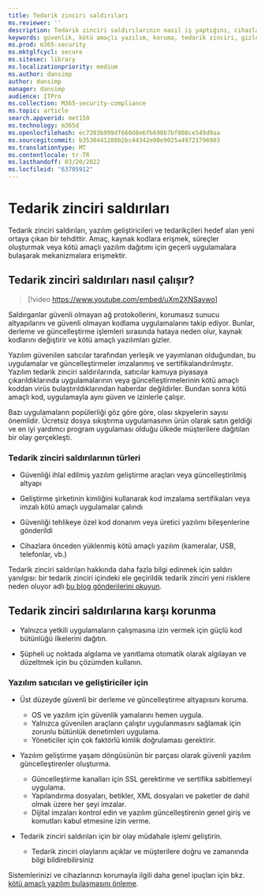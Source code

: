 ```yaml
---
title: Tedarik zinciri saldırıları
ms.reviewer: ''
description: Tedarik zinciri saldırılarının nasıl iş yaptığını, cihazlarınızı kötü amaçlı yazılım teslim etmeyi ve kendinizi korumak için neler yapnizi öğrenin
keywords: güvenlik, kötü amaçlı yazılım, koruma, tedarik zinciri, gizle, dağıt, güven, tehlikeye
ms.prod: m365-security
ms.mktglfcycl: secure
ms.sitesec: library
ms.localizationpriority: medium
ms.author: dansimp
author: dansimp
manager: dansimp
audience: ITPro
ms.collection: M365-security-compliance
ms.topic: article
search.appverid: met150
ms.technology: m365d
ms.openlocfilehash: ec7203b999df660d8e6fb698b7bf808ce549d9aa
ms.sourcegitcommit: b3530441288b2bc44342e00e9025a49721796903
ms.translationtype: MT
ms.contentlocale: tr-TR
ms.lasthandoff: 03/20/2022
ms.locfileid: "63705912"
---
```

# <a name="supply-chain-attacks"></a>Tedarik zinciri saldırıları

Tedarik zinciri saldırıları, yazılım geliştiricileri ve tedarikçileri hedef alan yeni ortaya çıkan bir tehdittir. Amaç, kaynak kodlara erişmek, süreçler oluşturmak veya kötü amaçlı yazılım dağıtımı için geçerli uygulamalara bulaşarak mekanizmalara erişmektir.  

## <a name="how-supply-chain-attacks-work"></a>Tedarik zinciri saldırıları nasıl çalışır?

> [!video https://www.youtube.com/embed/uXm2XNSavwo]

Saldırganlar güvenli olmayan ağ protokollerini, korumasız sunucu altyapılarını ve güvenli olmayan kodlama uygulamalarını takip ediyor. Bunlar, derleme ve güncelleştirme işlemleri sırasında hataya neden olur, kaynak kodlarını değiştirir ve kötü amaçlı yazılımları gizler.  

Yazılım güvenilen satıcılar tarafından yerleşik ve yayımlanan olduğundan, bu uygulamalar ve güncelleştirmeler imzalanmış ve sertifikalandırılmıştır. Yazılım tedarik zinciri saldırılarında, satıcılar kamuya piyasaya çıkarıldıklarında uygulamalarının veya güncelleştirmelerinin kötü amaçlı koddan virüs bulaştırıldıklarından haberdar değildirler. Bundan sonra kötü amaçlı kod, uygulamayla aynı güven ve izinlerle çalışır.  

Bazı uygulamaların popülerliği göz göre göre, olası skpyelerin sayısı önemlidir. Ücretsiz dosya sıkıştırma uygulamasının ürün olarak satın geldiği ve en iyi yardımcı program uygulaması olduğu ülkede müşterilere dağıtılan bir olay gerçekleşti.

### <a name="types-of-supply-chain-attacks"></a>Tedarik zinciri saldırılarının türleri

* Güvenliği ihlal edilmiş yazılım geliştirme araçları veya güncelleştirilmiş altyapı

* Geliştirme şirketinin kimliğini kullanarak kod imzalama sertifikaları veya imzalı kötü amaçlı uygulamalar çalındı

* Güvenliği tehlikeye özel kod donanım veya üretici yazılımı bileşenlerine gönderildi

* Cihazlara önceden yüklenmiş kötü amaçlı yazılım (kameralar, USB, telefonlar, vb.)

Tedarik zinciri saldırıları hakkında daha fazla bilgi edinmek için saldırı yanılgısı: bir tedarik zinciri içindeki ele geçirildik tedarik zinciri yeni risklere neden oluyor adlı [bu blog gönderilerini okuyun](https://cloudblogs.microsoft.com/microsoftsecure/2018/07/26/attack-inception-compromised-supply-chain-within-a-supply-chain-poses-new-risks/).

## <a name="how-to-protect-against-supply-chain-attacks"></a>Tedarik zinciri saldırılarına karşı korunma

* Yalnızca yetkili uygulamaların çalışmasına izin vermek için güçlü kod bütünlüğü ilkelerini dağıtın.

* Şüpheli uç noktada algılama ve yanıtlama otomatik olarak algılayan ve düzeltmek için bu çözümden kullanın.

### <a name="for-software-vendors-and-developers"></a>Yazılım satıcıları ve geliştiriciler için

* Üst düzeyde güvenli bir derleme ve güncelleştirme altyapısını koruma.
  * OS ve yazılım için güvenlik yamalarını hemen uygula.
  * Yalnızca güvenilen araçların çalıştır uygulanmasını sağlamak için zorunlu bütünlük denetimleri uygulama.
  * Yöneticiler için çok faktörlü kimlik doğrulaması gerektirir.

* Yazılım geliştirme yaşam döngüsünün bir parçası olarak güvenli yazılım güncelleştirenler oluşturma.
  * Güncelleştirme kanalları için SSL gerektirme ve sertifika sabitlemeyi uygulama.
  * Yapılandırma dosyaları, betikler, XML dosyaları ve paketler de dahil olmak üzere her şeyi imzalar.
  * Dijital imzaları kontrol edin ve yazılım güncelleştirenin genel giriş ve komutları kabul etmesine izin verme.

* Tedarik zinciri saldırıları için bir olay müdahale işlemi geliştirin.
  * Tedarik zinciri olaylarını açıklar ve müşterilere doğru ve zamanında bilgi bildirebilirsiniz

Sistemlerinizi ve cihazlarınızı korumayla ilgili daha genel ipuçları için bkz. [kötü amaçlı yazılım bulaşmasını önleme](prevent-malware-infection.md).
